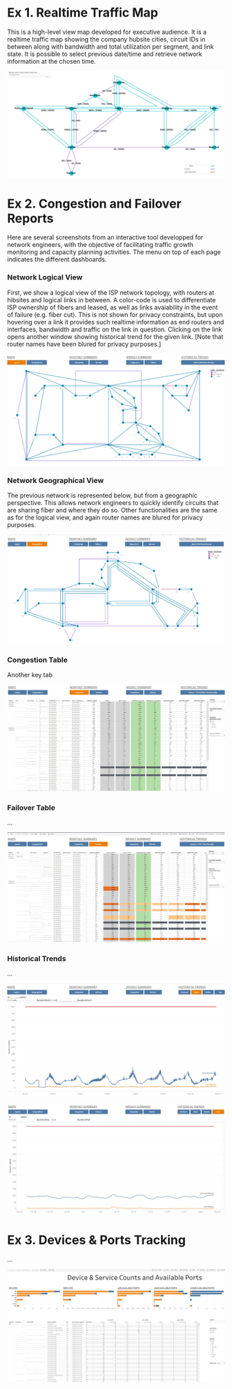 # Ex 1. Realtime Traffic Map
This is a high-level view map developed for executive audience. It is a realtime traffic map showing the company hubsite cities, circuit IDs in between along with bandwidth and total utilization per segment, and link state. It is possible to select previous date/time and retrieve network information at the chosen time.

![highlevel](/assets/high-level-ipcore.png)

# Ex 2. Congestion and Failover Reports
Here are several screenshots from an interactive tool developped for network engineers, with the objective of facilitating traffic growth monitoring and capacity planning activities. The menu on top of each page indicates the different dashboards.

### Network Logical View
First, we show a logical view of the ISP network topology, with routers at hibsites and logical links in between. A color-code is used to differentiate ISP ownership of fibers and leased, as well as links avaiability in the event of failure (e.g. fiber cut). This is not shown for privacy constraints, but upon hovering over a link it provides such realtime information as end routers and interfaces, bandwidth and traffic on the link in question. Clicking on the link opens another window showing historical trend for the given link. \[Note that router names have been blured for privacy purposes.\]

![logical](/assets/logical-map.png)

### Network Geographical View
The previous network is represented below, but from a geographic perspective. This allows network engineers to quickly identify circuits that are sharing fiber and where they do so. Other functionalities are the same as for the logical view, and again router names are blured for privacy purposes. 

![geographical](/assets/geo-map.png)

### Congestion Table
Another key tab

![congestion](/assets/congestion.png)

### Failover Table
...

![failover](/assets/failover.png)

### Historical Trends
...

![trendW](/assets/trend-id-weekly.png)

![trendY](/assets/trend-id-year.png)

# Ex 3. Devices & Ports Tracking
...

![operations](/assets/device-ports.png)
